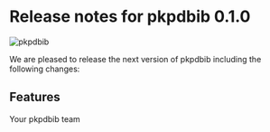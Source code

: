 # Release notes for pkpdbib 0.1.0
![pkpdbib](https://github.com/matthiaskoenig/pkpdbib/raw/develop/docs/images/favicon/pymetadata-100x100-300dpi.png)

We are pleased to release the next version of pkpdbib including the 
following changes:

## Features

Your pkpdbib team

